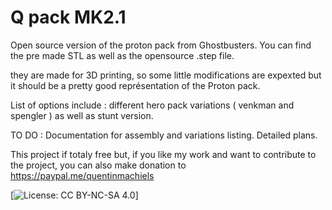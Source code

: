 # Q pack MK2.1
Open source version of the proton pack from Ghostbusters.
You can find the pre made STL as well as the opensource .step file.

they are made for 3D printing, so some little modifications are expexted but it should be a pretty good représentation of the Proton pack.

List of options include : different hero pack variations ( venkman and spengler ) as well as stunt version.

TO DO : Documentation for assembly and variations listing.
        Detailed plans.
 
This project if totaly free but, if you like my work and want to contribute to the project, you can also make donation to
https://paypal.me/quentinmachiels
        
[![License: CC BY-NC-SA 4.0](https://img.shields.io/badge/License-CC%20BY--NC--SA%204.0-lightgrey.svg)]


